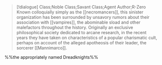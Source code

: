 >[!dialogue] Class;Noble Class;Savant Class;Agent Author;R-Zero
>Known colloquially simply as the [[necromancers]], this sinister organization has been surrounded by unsavory rumors about their association with [[vampires]], the abominable sload and other malefactors throughout the history. Originally an exclusive philosophical society dedicated to arcane research, in the recent years they have taken on characteristics of a popular charismatic cult, perhaps on account of the alleged apotheosis of their leader, the sorcerer [[Mannimarco]].

%%the appropriately named Dreadknights%%